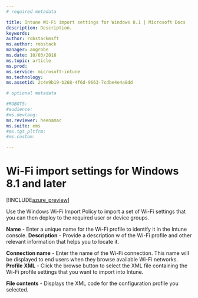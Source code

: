 ```yaml
---
# required metadata

title: Intune Wi-Fi import settings for Windows 8.1 | Microsoft Docs
description: Description.
keywords:
author: robstackmsft
ms.author: robstack
manager: angrobe
ms.date: 10/03/2016
ms.topic: article
ms.prod:
ms.service: microsoft-intune
ms.technology:
ms.assetid: 2c4e9b19-b268-4f6d-9663-7cdbe4e4a8dd

# optional metadata

#ROBOTS:
#audience:
#ms.devlang:
ms.reviewer: heenamac
ms.suite: ems
#ms.tgt_pltfrm:
#ms.custom:

---
```


# Wi-Fi import settings for Windows 8.1 and later

[!INCLUDE[azure_preview](../includes/azure_preview.md)]

Use the Windows Wi-Fi Import Policy to import a set of Wi-Fi settings that you can then deploy to the required user or device groups.

**Name** - Enter a unique name for the Wi-Fi profile to identify it in the Intune console.
**Description** - Provide a description w of the Wi-Fi profile and other relevant information that helps you to locate it.

**Connection name** - Enter the name of the Wi-Fi connection. This name will be displayed to end users when they browse available Wi-Fi networks.
**Profile XML** - Click the browse button to select the XML file containing the Wi-Fi profile settings that you want to import into Intune.

**File contents** - Displays the XML code for the configuration profile you selected.



